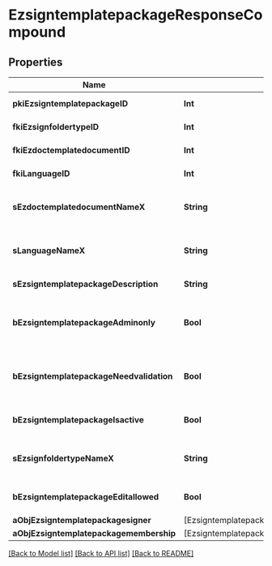 # EzsigntemplatepackageResponseCompound

## Properties
Name | Type | Description | Notes
------------ | ------------- | ------------- | -------------
**pkiEzsigntemplatepackageID** | **Int** | The unique ID of the Ezsigntemplatepackage | 
**fkiEzsignfoldertypeID** | **Int** | The unique ID of the Ezsignfoldertype. | 
**fkiEzdoctemplatedocumentID** | **Int** | The unique ID of the Ezdoctemplatedocument | [optional] 
**fkiLanguageID** | **Int** | The unique ID of the Language.  Valid values:  |Value|Description| |-|-| |1|French| |2|English| | 
**sEzdoctemplatedocumentNameX** | **String** | The name of the Ezdoctemplatedocument in the language of the requester | [optional] 
**sLanguageNameX** | **String** | The Name of the Language in the language of the requester | 
**sEzsigntemplatepackageDescription** | **String** | The description of the Ezsigntemplatepackage | 
**bEzsigntemplatepackageAdminonly** | **Bool** | Whether the Ezsigntemplatepackage can be accessed by admin users only (eUserType&#x3D;Normal) | 
**bEzsigntemplatepackageNeedvalidation** | **Bool** | Whether the Ezsignbulksend was automatically modified and needs a manual validation | 
**bEzsigntemplatepackageIsactive** | **Bool** | Whether the Ezsigntemplatepackage is active or not | 
**sEzsignfoldertypeNameX** | **String** | The name of the Ezsignfoldertype in the language of the requester | 
**bEzsigntemplatepackageEditallowed** | **Bool** | Whether the Ezsigntemplatepackage if allowed to edit or not | 
**aObjEzsigntemplatepackagesigner** | [EzsigntemplatepackagesignerResponseCompound] |  | 
**aObjEzsigntemplatepackagemembership** | [EzsigntemplatepackagemembershipResponseCompound] |  | 

[[Back to Model list]](../README.md#documentation-for-models) [[Back to API list]](../README.md#documentation-for-api-endpoints) [[Back to README]](../README.md)



